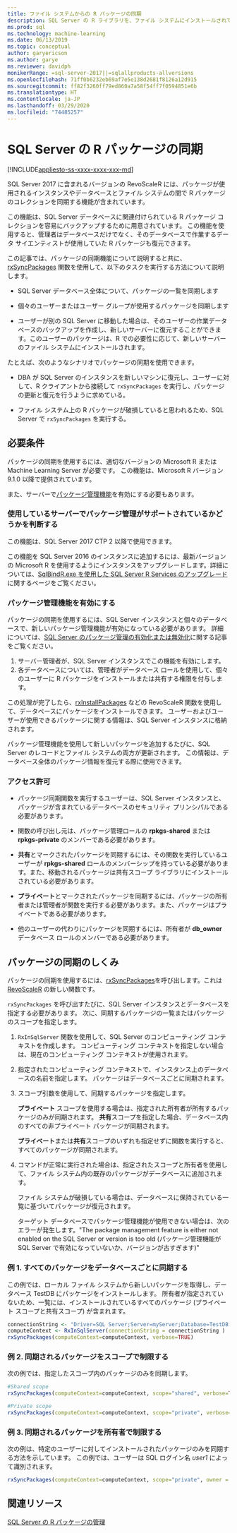 ```yaml
---
title: ファイル システムからの R パッケージの同期
description: SQL Server の R ライブラリを、ファイル システムにインストールされている新しいバージョンで更新します。
ms.prod: sql
ms.technology: machine-learning
ms.date: 06/13/2019
ms.topic: conceptual
author: garyericson
ms.author: garye
ms.reviewer: davidph
monikerRange: =sql-server-2017||=sqlallproducts-allversions
ms.openlocfilehash: 71ff0b6232eb69af7e5e138d2681f8126a12d915
ms.sourcegitcommit: ff82f3260ff79ed860a7a58f54ff7f0594851e6b
ms.translationtype: HT
ms.contentlocale: ja-JP
ms.lasthandoff: 03/29/2020
ms.locfileid: "74485257"
---
```

# <a name="r-package-synchronization-for-sql-server"></a>SQL Server の R パッケージの同期
[!INCLUDE[appliesto-ss-xxxx-xxxx-xxx-md](../../includes/appliesto-ss-xxxx-xxxx-xxx-md.md)]

SQL Server 2017 に含まれるバージョンの RevoScaleR には、パッケージが使用されるインスタンスやデータベースとファイル システムの間で R パッケージのコレクションを同期する機能が含まれています。

この機能は、SQL Server データベースに関連付けられている R パッケージ コレクションを容易にバックアップするために用意されています。 この機能を使用すると、管理者はデータベースだけでなく、そのデータベースで作業するデータ サイエンティストが使用していた R パッケージも復元できます。

この記事では、パッケージの同期機能について説明すると共に、[rxSyncPackages](https://docs.microsoft.com/machine-learning-server/r-reference/revoscaler/rxsyncpackages) 関数を使用して、以下のタスクを実行する方法について説明します。

+ SQL Server データベース全体について、パッケージの一覧を同期します

+ 個々のユーザーまたはユーザー グループが使用するパッケージを同期します

+ ユーザーが別の SQL Server に移動した場合は、そのユーザーの作業データベースのバックアップを作成し、新しいサーバーに復元することができます。このユーザーのパッケージは、R での必要性に応じて、新しいサーバーのファイル システムにインストールされます。

たとえば、次のようなシナリオでパッケージの同期を使用できます。

+ DBA が SQL Server のインスタンスを新しいマシンに復元し、ユーザーに対して、R クライアントから接続して `rxSyncPackages` を実行し、パッケージの更新と復元を行うように求めている。

+ ファイル システム上の R パッケージが破損していると思われるため、SQL Server で `rxSyncPackages` を実行する。

## <a name="requirements"></a>必要条件

パッケージの同期を使用するには、適切なバージョンの Microsoft R または Machine Learning Server が必要です。 この機能は、Microsoft R バージョン9.1.0 以降で提供されています。 

また、サーバーで[パッケージ管理機能](r-package-how-to-enable-or-disable.md)を有効にする必要もあります。

### <a name="determine-whether-your-server-supports-package-management"></a>使用しているサーバーでパッケージ管理がサポートされているかどうかを判断する

この機能は、SQL Server 2017 CTP 2 以降で使用できます。

この機能を SQL Server 2016 のインスタンスに追加するには、最新バージョンの Microsoft R を使用するようにインスタンスをアップグレードします。詳細については、[SqlBindR.exe を使用した SQL Server R Services のアップグレード](../install/upgrade-r-and-python.md)に関するページをご覧ください。

### <a name="enable-the-package-management-feature"></a>パッケージ管理機能を有効にする

パッケージの同期を使用するには、SQL Server インスタンスと個々のデータベースで、新しいパッケージ管理機能が有効になっている必要があります。 詳細については、[SQL Server のパッケージ管理の有効化または無効化](r-package-how-to-enable-or-disable.md)に関する記事をご覧ください。

1. サーバー管理者が、SQL Server インスタンスでこの機能を有効にします。
2. 各データベースについては、管理者がデータベース ロールを使用して、個々のユーザーに R パッケージをインストールまたは共有する権限を付与します。

この処理が完了したら、[rxInstallPackages](https://docs.microsoft.com/machine-learning-server/r-reference/revoscaler/rxinstallpackages) などの RevoScaleR 関数を使用して、データベースにパッケージをインストールできます。  ユーザーおよびユーザーが使用できるパッケージに関する情報は、SQL Server インスタンスに格納されます。 

パッケージ管理機能を使用して新しいパッケージを追加するたびに、SQL Server のレコードとファイル システムの両方が更新されます。 この情報は、データベース全体のパッケージ情報を復元する際に使用できます。

### <a name="permissions"></a>アクセス許可

+ パッケージ同期関数を実行するユーザーは、SQL Server インスタンスと、パッケージが含まれているデータベースのセキュリティ プリンシパルである必要があります。

+ 関数の呼び出し元は、パッケージ管理ロールの **rpkgs-shared** または **rpkgs-private** のメンバーである必要があります。

+ **共有**とマークされたパッケージを同期するには、その関数を実行しているユーザーが **rpkgs-shared** ロールのメンバーシップを持っている必要があります。また、移動されるパッケージは共有スコープ ライブラリにインストールされている必要があります。

+ **プライベート**とマークされたパッケージを同期するには、パッケージの所有者または管理者が関数を実行する必要があります。また、パッケージはプライベートである必要があります。

+ 他のユーザーの代わりにパッケージを同期するには、所有者が **db_owner** データベース ロールのメンバーである必要があります。

## <a name="how-package-synchronization-works"></a>パッケージの同期のしくみ

パッケージの同期を使用するには、[rxSyncPackages](https://docs.microsoft.com/r-server/r-reference/revoscaler/rxsyncpackages)を呼び出します。これは [RevoScaleR](https://docs.microsoft.com/machine-learning-server/r-reference/revoscaler/revoscaler) の新しい関数です。 

`rxSyncPackages` を呼び出すたびに、SQL Server インスタンスとデータベースを指定する必要があります。 次に、同期するパッケージの一覧またはパッケージのスコープを指定します。

1. `RxInSqlServer` 関数を使用して、SQL Server のコンピューティング コンテキストを作成します。 コンピューティング コンテキストを指定しない場合は、現在のコンピューティング コンテキストが使用されます。

2. 指定されたコンピューティング コンテキストで、インスタンス上のデータベースの名前を指定します。 パッケージはデータベースごとに同期されます。

3. スコープ引数を使用して、同期するパッケージを指定します。

    **プライベート** スコープを使用する場合は、指定された所有者が所有するパッケージのみが同期されます。 **共有**スコープを指定した場合、データベース内のすべての非プライベート パッケージが同期されます。 
    
    **プライベート**または**共有**スコープのいずれも指定せずに関数を実行すると、すべてのパッケージが同期されます。

4. コマンドが正常に実行された場合は、指定されたスコープと所有者を使用して、ファイル システム内の既存のパッケージがデータベースに追加されます。

    ファイル システムが破損している場合は、データベースに保持されている一覧に基づいてパッケージが復元されます。

    ターゲット データベースでパッケージ管理機能が使用できない場合は、次のエラーが発生します。"The package management feature is either not enabled on the SQL Server or version is too old (パッケージ管理機能が SQL Server で有効になっていないか、バージョンが古すぎます)"

### <a name="example-1-synchronize-all-package-by-database"></a>例 1. すべてのパッケージをデータベースごとに同期する

この例では、ローカル ファイル システムから新しいパッケージを取得し、データベース TestDB にパッケージをインストールします。 所有者が指定されていないため、一覧には、インストールされているすべてのパッケージ (プライベート スコープと共有スコープ) が含まれます。

```R
connectionString <- "Driver=SQL Server;Server=myServer;Database=TestDB;Trusted_Connection=True;"
computeContext <- RxInSqlServer(connectionString = connectionString )
rxSyncPackages(computeContext=computeContext, verbose=TRUE)
```

### <a name="example-2-restrict-synchronized-packages-by-scope"></a>例 2. 同期されるパッケージをスコープで制限する

次の例では、指定したスコープ内のパッケージのみを同期します。

```R
#Shared scope
rxSyncPackages(computeContext=computeContext, scope="shared", verbose=TRUE)

#Private scope
rxSyncPackages(computeContext=computeContext, scope="private", verbose=TRUE)
```

### <a name="example-3-restrict-synchronized-packages-by-owner"></a>例 3. 同期されるパッケージを所有者で制限する

次の例は、特定のユーザーに対してインストールされたパッケージのみを同期する方法を示しています。 この例では、ユーザーは SQL ログイン名 *user1* によって識別されます。

```R
rxSyncPackages(computeContext=computeContext, scope="private", owner = "user1", verbose=TRUE))
```

## <a name="related-resources"></a>関連リソース

[SQL Server の R パッケージの管理](install-additional-r-packages-on-sql-server.md)